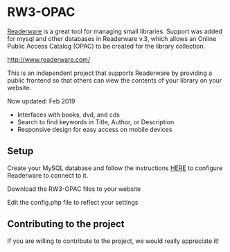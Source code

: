 # RW3-OPAC

<a href="http://www.readerware.com">Readerware</a> is a great tool for managing small libraries. 
Support was added for mysql and other databases in Readerware v.3, which allows an Online Public Access Catalog (OPAC) to be created for the library collection.

http://www.readerware.com/

This is an independent project that supports Readerware by providing a public frontend so that others can view the contents of your library on your website.

Now updated: Feb 2019
  * Interfaces with books, dvd, and cds
  * Search to find keywords in Title, Author, or Description
  * Responsive design for easy access on mobile devices

## Setup 

Create your MySQL database and follow the instructions <a href="http://readerware.com/help/html/rw_hlp_db_jdbc.html">HERE</a> to configure Readerware to connect to it.

Download the RW3-OPAC files to your website

Edit the config.php file to reflect your settings

## Contributing to the project

If you are willing to contribute to the project, we would really appreciate it! 


